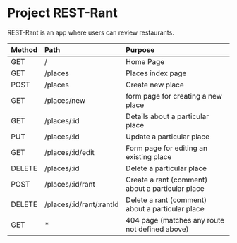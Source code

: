 # **Project REST-Rant**

REST-Rant is an app where users can review restaurants.

| Method        | Path                        | Purpose                                          |
| :------------ | :-------------------------- | :----------------------------------------------- |       
| GET           | /                           | Home Page                                        |
| GET           | /places                     | Places index page                                |
| POST          | /places                     | Create new place                                 |
| GET           | /places/new                 | form page for creating a new place               |
| GET           | /places/:id                 | Details about a particular place                 |
| PUT           | /places/:id                 | Update a particular place                        |
| GET           | /places/:id/edit            | Form page for editing an existing place          |
| DELETE        | /places/:id                 | Delete a particular place                        |
| POST          | /places/:id/rant            | Create a rant (comment) about a particular place |
| DELETE        | /places/:id/rant/:rantId    | Delete a rant (comment) about a particular place |
| GET           | *                           | 404 page (matches any route not defined above)   |